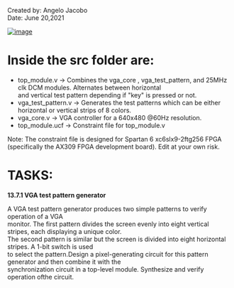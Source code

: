 Created by: Angelo Jacobo   
Date: June 20,2021  

[![image](https://user-images.githubusercontent.com/87559347/126271690-301c47fb-4a52-4e5a-9e0d-47bf37edefbe.png)](https://youtu.be/bhY4JmLHpPg)

# Inside the src folder are:
* top_module.v -> Combines the vga_core , vga_test_pattern, and 25MHz clk DCM modules. Alternates between horizontal 
&emsp;&emsp;&emsp;&emsp;&emsp;&emsp;&emsp;&emsp;&emsp;&emsp;and vertical test pattern depending if "key" is pressed or not.
* vga_test_pattern.v -> Generates the test patterns which can be either horizontal or vertical strips of 8 colors.	
* vga_core.v -> VGA controller for a 640x480 @60Hz resolution.
* top_module.ucf -> Constraint file for top_module.v

Note: The constraint file is designed for Spartan 6 xc6slx9-2ftg256 FPGA (specifically the AX309 FPGA development board). Edit at your own risk.

# TASKS:
**13.7.1 VGA test pattern generator** 

A VGA test pattern generator produces two simple patterns to verify operation of a VGA   
monitor. The first pattern divides the screen evenly into eight vertical stripes, each displaying a unique color.  
The second pattern is similar but the screen is divided into eight horizontal stripes. A 1-bit switch is used   
to select the pattern.Design a pixel-generating circuit for this pattern generator and then combine it with the   
synchronization circuit in a top-level module. Synthesize and verify operation ofthe circuit.   
